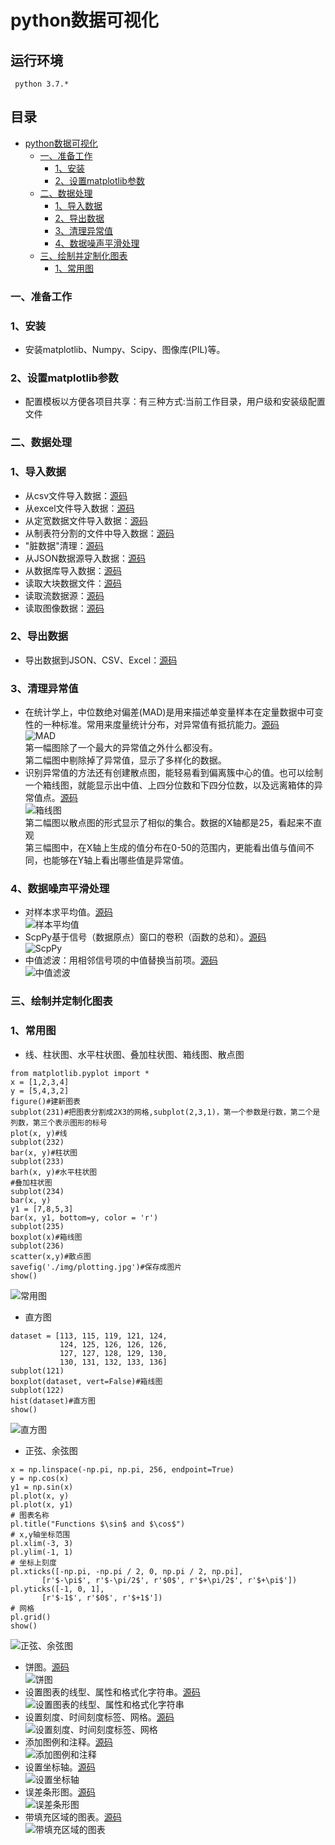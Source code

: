 python数据可视化
=========
## 运行环境
     python 3.7.*
## 目录
* [python数据可视化](#python数据可视化)
	* [一、准备工作](#一准备工作)
		* [1、安装](#1安装)
		* [2、设置matplotlib参数](#2设置matplotlib参数)
	* [二、数据处理](#二数据处理)
		* [1、导入数据](#1导入数据)
		* [2、导出数据](#2导出数据)
		* [3、清理异常值](#3清理异常值)
		* [4、数据噪声平滑处理](#4数据噪声平滑处理)
	* [三、绘制并定制化图表](#三绘制并定制化图表)
		* [1、常用图](#1常用图)
### 一、准备工作
### 1、安装
- 安装matplotlib、Numpy、Scipy、图像库(PIL)等。
### 2、设置matplotlib参数
- 配置模板以方便各项目共享：有三种方式:当前工作目录，用户级和安装级配置文件
### 二、数据处理
### 1、导入数据
- 从csv文件导入数据：[源码](/example/02_Code/ch02-csvread.py)
- 从excel文件导入数据：[源码](/example/02_Code/ch02-xlsxread.py)
- 从定宽数据文件导入数据：[源码](/example/02_Code/ch02-fixedwidth-read.py)
- 从制表符分割的文件中导入数据：[源码](/example/02_Code/ch02-tabread.py)
- "脏数据"清理：[源码](/example/02_Code/ch02-tabread-split.py)
- 从JSON数据源导入数据：[源码](/example/02_Code/ch02-jsonread-github.py)
- 从数据库导入数据：[源码](/example/02_Code/ch02-sqlite-import.py)
- 读取大块数据文件：[源码](/example/02_Code/ch02-chunk-read.py)
- 读取流数据源：[源码](/example/02_Code/ch02-stream-read-1.py)
- 读取图像数据：[源码](/example/02_Code/ch02-imgshow.py)
### 2、导出数据
- 导出数据到JSON、CSV、Excel：[源码](/example/02_Code/ch02-export.py)
### 3、清理异常值
- 在统计学上，中位数绝对偏差(MAD)是用来描述单变量样本在定量数据中可变性的一种标准。常用来度量统计分布，对异常值有抵抗能力。[源码](/example/02_Code/ch02-clean-mad.py)<br>
![MAD](/example/02_Code/img/clean-mad.jpg)<br>
第一幅图除了一个最大的异常值之外什么都没有。<br>
第二幅图中剔除掉了异常值，显示了多样化的数据。
- 识别异常值的方法还有创建散点图，能轻易看到偏离簇中心的值。也可以绘制一个箱线图，就能显示出中值、上四分位数和下四分位数，以及远离箱体的异常值点。[源码](/example/02_Code/ch02-clean-boxplot.py)<br>
![箱线图](/example/02_Code/img/clean-boxplot.jpg)<br>
第二幅图以散点图的形式显示了相似的集合。数据的X轴都是25，看起来不直观<br>
第三幅图中，在X轴上生成的值分布在0-50的范围内，更能看出值与值间不同，也能够在Y轴上看出哪些值是异常值。
### 4、数据噪声平滑处理
- 对样本求平均值。[源码](/example/02_Code/ch02-noise-moving-average.py)<br>
![样本平均值](/example/02_Code/img/moving-average.jpg)
- ScpPy基于信号（数据原点）窗口的卷积（函数的总和）。[源码](/example/02_Code/ch02-noise-scipy-smooth-1d.py)<br>
![ScpPy](/example/02_Code/img/scipy-smooth.jpg)
- 中值滤波：用相邻信号项的中值替换当前项。[源码](/example/02_Code/ch02-noise-median-filter.py)<br>
![中值滤波](/example/02_Code/img/median-filter.jpg)
### 三、绘制并定制化图表
### 1、常用图
- 线、柱状图、水平柱状图、叠加柱状图、箱线图、散点图
```
from matplotlib.pyplot import *
x = [1,2,3,4]
y = [5,4,3,2]
figure()#建新图表
subplot(231)#把图表分割成2X3的网格,subplot(2,3,1)，第一个参数是行数，第二个是列数，第三个表示图形的标号
plot(x, y)#线
subplot(232)
bar(x, y)#柱状图
subplot(233)
barh(x, y)#水平柱状图
#叠加柱状图
subplot(234)
bar(x, y)
y1 = [7,8,5,3]
bar(x, y1, bottom=y, color = 'r')
subplot(235)
boxplot(x)#箱线图
subplot(236)
scatter(x,y)#散点图
savefig('./img/plotting.jpg')#保存成图片
show()
```
![常用图](/example/03_Code/img/plotting.jpg)
- 直方图
```
dataset = [113, 115, 119, 121, 124, 
           124, 125, 126, 126, 126,
           127, 127, 128, 129, 130,
           130, 131, 132, 133, 136]
subplot(121)
boxplot(dataset, vert=False)#箱线图
subplot(122)
hist(dataset)#直方图
show()
```
![直方图](/example/03_Code/img/historgram.jpg)
- 正弦、余弦图
```
x = np.linspace(-np.pi, np.pi, 256, endpoint=True)
y = np.cos(x)
y1 = np.sin(x)
pl.plot(x, y)
pl.plot(x, y1)
# 图表名称
pl.title("Functions $\sin$ and $\cos$")
# x,y轴坐标范围
pl.xlim(-3, 3)
pl.ylim(-1, 1)
# 坐标上刻度
pl.xticks([-np.pi, -np.pi / 2, 0, np.pi / 2, np.pi],
       [r'$-\pi$', r'$-\pi/2$', r'$0$', r'$+\pi/2$', r'$+\pi$'])
pl.yticks([-1, 0, 1],
       [r'$-1$', r'$0$', r'$+1$'])
# 网格
pl.grid()
show()
```
![正弦、余弦图](/example/03_Code/img/sin-cos.jpg)
- 饼图。[源码](/example/03_Code/ch03-rec04-pie.py)<br>
![饼图](/example/03_Code/img/pie.jpg)
- 设置图表的线型、属性和格式化字符串。[源码](/example/03_Code/ch03-rec05.py)<br>
![设置图表的线型、属性和格式化字符串](/example/03_Code/img/rec05.jpg)
- 设置刻度、时间刻度标签、网格。[源码](/example/03_Code/ch03-rec06.py)<br>
![设置刻度、时间刻度标签、网格](/example/03_Code/img/rec06.jpg)
- 添加图例和注释。[源码](/example/03_Code/ch03-rec07.py)<br>
![添加图例和注释](/example/03_Code/img/rec07.jpg)
- 设置坐标轴。[源码](/example/03_Code/ch03-rec08.py)<br>
![设置坐标轴](/example/03_Code/img/rec08.jpg)
- 误差条形图。[源码](/example/03_Code/ch03-rec09.py)<br>
![误差条形图](/example/03_Code/img/rec09.jpg)
- 带填充区域的图表。[源码](/example/03_Code/ch03-rec10.py)<br>
![带填充区域的图表](/example/03_Code/img/rec10.jpg)